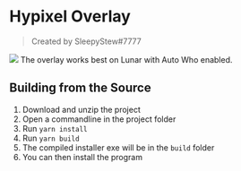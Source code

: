 # Hypixel Overlay

> Created by SleepyStew#7777

![](https://i.imgur.com/AzvZPAw.png)
The overlay works best on Lunar with Auto Who enabled.

## Building from the Source
1. Download and unzip the project
2. Open a commandline in the project folder
3. Run `yarn install`
4. Run `yarn build`
5. The compiled installer exe will be in the `build` folder
6. You can then install the program
